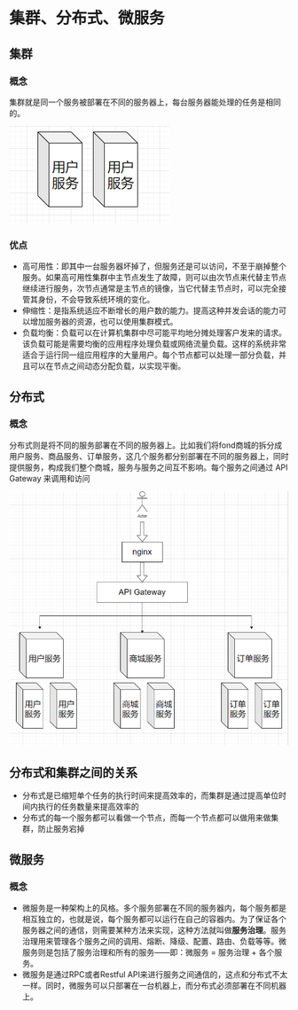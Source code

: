 # 集群、分布式、微服务

## 集群

### 概念

集群就是同一个服务被部署在不同的服务器上，每台服务器能处理的任务是相同的。

![image-20220421152606134](https://raw.githubusercontent.com/Link3750/pictureRpository/main/pic/202301032049262.png)

### 优点

* 高可用性：即其中一台服务器坏掉了，但服务还是可以访问，不至于崩掉整个服务。如果高可用性集群中主节点发生了故障，则可以由次节点来代替主节点继续进行服务，次节点通常是主节点的镜像，当它代替主节点时，可以完全接管其身份，不会导致系统环境的变化。
* 伸缩性：是指系统适应不断增长的用户数的能力。提高这种并发会话的能力可以增加服务器的资源，也可以使用集群模式。
* 负载均衡：负载可以在计算机集群中尽可能平均地分摊处理客户发来的请求。该负载可能是需要均衡的应用程序处理负载或网络流量负载。这样的系统非常适合于运行同一组应用程序的大量用户。每个节点都可以处理一部分负载，并且可以在节点之间动态分配负载，以实现平衡。

## 分布式

### 概念

分布式则是将不同的服务部署在不同的服务器上。比如我们将fond商城的拆分成用户服务、商品服务、订单服务，这几个服务都分别部署在不同的服务器上，同时提供服务，构成我们整个商城，服务与服务之间互不影响。每个服务之间通过 API Gateway 来调用和访问

![image-20220421153456604](https://raw.githubusercontent.com/Link3750/pictureRpository/main/pic/202301032049391.png)

## 分布式和集群之间的关系

* 分布式是已缩短单个任务的执行时间来提高效率的，而集群是通过提高单位时间内执行的任务数量来提高效率的
* 分布式的每一个服务都可以看做一个节点，而每一个节点都可以做用来做集群，防止服务宕掉

## 微服务

### 概念

* 微服务是一种架构上的风格。多个服务部署在不同的服务器内，每个服务都是相互独立的，也就是说，每个服务都可以运行在自己的容器内。为了保证各个服务器之间的通信，则需要某种方法来实现，这种方法就叫做**服务治理**。服务治理用来管理各个服务之间的调用、熔断、降级、配置、路由、负载等等。微服务则是包括了服务治理和所有的服务——即：微服务 = 服务治理 + 各个服务。
* 微服务是通过RPC或者Restful API来进行服务之间通信的，这点和分布式不太一样。同时，微服务可以只部署在一台机器上，而分布式必须部署在不同机器上。

